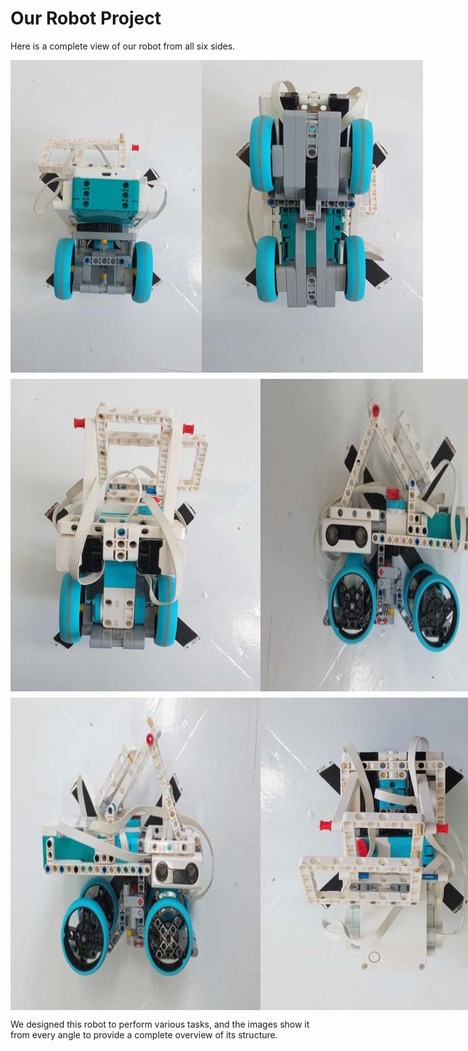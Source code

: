 # Our Robot Project

Here is a complete view of our robot from all six sides.

<div style="display: flex; justify-content: space-between;">

  <img src="back.jpg" alt="Back view of the robot" width="400px"/>
  
  <img src="bottom.jpg" alt="Bottom view of the robot" width="400px"/>
  
</div>

<div style="display: flex; justify-content: space-between; margin-top: 10px;">

  <img src="front.jpg" alt="Front view of the robot" width="400px"/>
  
  <img src="left.jpg" alt="Left side view of the robot" width="400px"/>
  
</div>

<div style="display: flex; justify-content: space-between; margin-top: 10px;">

  <img src="right.jpg" alt="Right side view of the robot" width="400px"/>
  
  <img src="top.jpg" alt="Top view of the robot" width="400px"/>
  
</div>

We designed this robot to perform various tasks, and the images show it from every angle to provide a complete overview of its structure.
